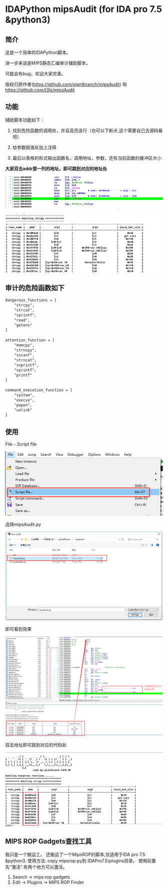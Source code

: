 # IDAPython mipsAudit (for IDA pro 7.5 &python3)

## 简介

这是一个简单的IDAPython脚本。

进一步来说是MIPS静态汇编审计辅助脚本。

可能会有bug，欢迎大家完善。

版权归原作者(https://github.com/giantbranch/mipsAudit) 和 https://github.com/t3ls/mipsAudit

## 功能

辅助脚本功能如下：

1. 找到危险函数的调用处，并且高亮该行（也可以下断点,这个需要自己去源码看吧）

2. 给参数赋值处加上注释

3. 最后以表格的形式输出函数名，调用地址，参数，还有当前函数的缓冲区大小

**大家双击addr那一列的地址，即可跳到对应的地址处**

![17cc62c98820974f8c759dc086dd5acb](17cc62c98820974f8c759dc086dd5acb.png)

![28069d48cf3f357dd83e42406e10d980](28069d48cf3f357dd83e42406e10d980.png)

## 审计的危险函数如下

```
dangerous_functions = [
    "strcpy", 
    "strcat",  
    "sprintf",
    "read", 
    "getenv"    
]

attention_function = [
    "memcpy",
    "strncpy",
    "sscanf", 
    "strncat", 
    "snprintf",
    "vprintf", 
    "printf"
]

command_execution_function = [
    "system", 
    "execve",
    "popen",
    "unlink"
]
```

## 使用

File - Script file

![1561006651468](./1561006651468.png)

选择mipsAudit.py

![1561006737134](./1561006737134.png)

即可看到效果

![mipsAudit](./mipsAudit.png)

双击地址即可跳到对应的代码处

![1561006887117](./1561006887117.png)

## MIPS ROP Gadgets查找工具
我只是一个搬运工。
还搬运了一个MipsROP的脚本,仅适用于IDA pro 7.5 &python3.
使用方法: copy mipsrop.py到 IDAPro7.5\plugins目录。
使用前要先"激活".有两个地方可以激活。
1. Search -> mips rop gadgets
2. Edit -> Plugins -> MIPS ROP Finder
